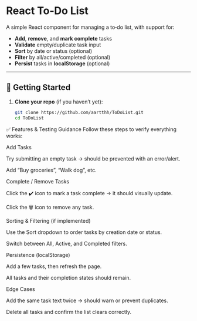 # React To‑Do List

A simple React component for managing a to‑do list, with support for:

- **Add**, **remove**, and **mark complete** tasks  
- **Validate** empty/duplicate task input  
- **Sort** by date or status (optional)  
- **Filter** by all/active/completed (optional)  
- **Persist** tasks in **localStorage** (optional)

---

## 🚀 Getting Started

1. **Clone your repo** (if you haven’t yet):
   ```bash
   git clone https://github.com/aartthh/ToDoList.git
   cd ToDoList
✅ Features & Testing Guidance
Follow these steps to verify everything works:

Add Tasks

Try submitting an empty task → should be prevented with an error/alert.

Add “Buy groceries”, “Walk dog”, etc.

Complete / Remove Tasks

Click the ✔️ icon to mark a task complete → it should visually update.

Click the 🗑️ icon to remove any task.

Sorting & Filtering (if implemented)

Use the Sort dropdown to order tasks by creation date or status.

Switch between All, Active, and Completed filters.

Persistence (localStorage)

Add a few tasks, then refresh the page.

All tasks and their completion states should remain.

Edge Cases

Add the same task text twice → should warn or prevent duplicates.

Delete all tasks and confirm the list clears correctly.




